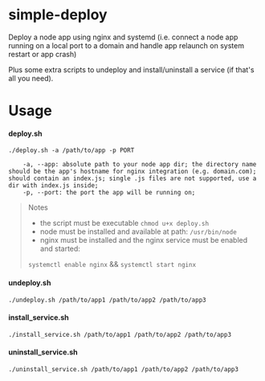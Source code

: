# simple-deploy
Deploy a node app using nginx and systemd (i.e. connect a node app running on a local port to a domain and handle app relaunch on system restart or app crash)

Plus some extra scripts to undeploy and install/uninstall a service (if that's all you need).

# Usage

#### deploy.sh
```
./deploy.sh -a /path/to/app -p PORT

	-a, --app: absolute path to your node app dir; the directory name should be the app's hostname for nginx integration (e.g. domain.com); should contain an index.js; single .js files are not supported, use a dir with index.js inside;
	-p, --port: the port the app will be running on;
```

> Notes
> - the script must be executable `chmod u+x deploy.sh`
> - node must be installed and available at path: `/usr/bin/node`
> - nginx must be installed and the nginx service must be enabled and started:
>
> `systemctl enable nginx`
> &&
> `systemctl start nginx`

#### undeploy.sh
```
./undeploy.sh /path/to/app1 /path/to/app2 /path/to/app3
```

#### install_service.sh
```
./install_service.sh /path/to/app1 /path/to/app2 /path/to/app3
```

#### uninstall_service.sh
```
./uninstall_service.sh /path/to/app1 /path/to/app2 /path/to/app3
```
